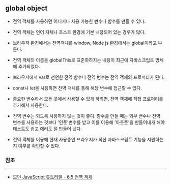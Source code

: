 ## global object

- 전역 객체를 사용하면 어디서나 사용 가능한 변수나 함수를 만들 수 있다.

- 전역 객체는 언어 자체나 호스트 환경에 기본 내장되어 있는 경우가 많다.

- 브라우저 환경에서는 전역객체를 window, Node js 환경에서는 global이라고 부른다.

- 전역 객체의 이름을 globalThis로 표준화하자는 내용이 최근에 자바스크립트 명세에 추가되었다.

- 브라우저에서 var로 선언한 전역 함수나 전역 변수는 전역 객체의 프로퍼티가 된다.

- const나 let을 사용하면 전역 객체를 통해 해당 변수에 접근할 수 없다.

- 중요한 변수라서 모든 곳에서 사용할 수 있게 하려면, 전역 객체에 직접 프로퍼티를 추가해서 사용한다.

- 전역 변수는 되도록 사용하지 않는 것이 좋다. 함수를 만들 때는 외부 변수나 전역 변수를 사용하는 것보다 '인풋'변수를 받고 이를 이용해 '아웃풋'을 만들어내개 해야 테스트도 쉽고 에러도 덜 만들어 낸다.

- 전역 객체를 이용해 현재 사용중인 프라우저가 최신 자바스크립트 기능을 지원하는지 여부를 확인할 수 있다.

### 참조
---

- [모던 JavaScript 튜토리얼 - 6.5 전역 객체](https://ko.javascript.info/global-object)